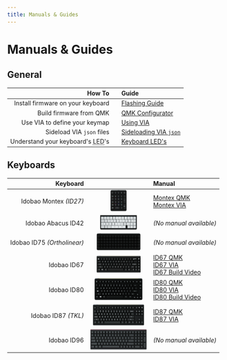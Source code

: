 ```yaml
---
title: Manuals & Guides
---
```


# Manuals & Guides

## General

| How To                            |     | Guide |
|----------------------------------:|:---:|:------|
| Install firmware on your keyboard | <i class="fas fa-2x fa-bolt"></i> | [Flashing Guide](flashing/) |
| Build firmware from QMK           | <i class="fas fa-2x fa-microchip"></i> | [QMK Configurator](qmk/) |
| Use VIA to define your keymap     | <i class="fas fa-2x fa-code"></i> | [Using VIA](via/) |
| Sideload VIA `json` files         | <i class="fas fa-2x fa-file-download"></i> | [Sideloading VIA `json`](via/sideload/) |
| Understand your keyboard's <abbr title="Light-emitting diode">LED</abbr>'s  | <i class="fas fa-2x fa-sun"></i> | [Keyboard LED's](leds/) |


## Keyboards

| Keyboard                    |     | Manual |
|----------------------------:|:---:|:-------|
| Idobao Montex *(ID27)*      | <img src="../assets/img/idobao-id27.png" height="50" width="auto"> | [Montex QMK](id27/)<br>[Montex VIA](id27/via.html) |
| Idobao Abacus ID42          | <img src="../assets/img/idobao-id42.png" height="34" width="auto"> | *(No manual available)* |
| Idobao ID75 *(Ortholinear)* | <img src="../assets/img/idobao-id75.png" height="40" width="auto"> | *(No manual available)* |
| Idobao ID67                 | <img src="../assets/img/idobao-id67.png" height="40" width="auto"> | [ID67 QMK](id67/)<br>[ID67 VIA](id67/via.html)<br>[ID67 Build Video](id67/video.html) |
| Idobao ID80                 | <img src="../assets/img/idobao-id80.png" height="52" width="auto"> | [ID80 QMK](id80/)<br>[ID80 VIA](id80/via.html)<br>[ID80 Build Video](id80/video.html) |
| Idobao ID87 *(TKL)*         | <img src="../assets/img/idobao-id87.png" height="50" width="auto"> | [ID87 QMK](id87/)<br>[ID87 VIA](id87/via.html) |
| Idobao ID96                 | <img src="../assets/img/idobao-id96.png" height="48" width="auto"> | *(No manual available)* |
